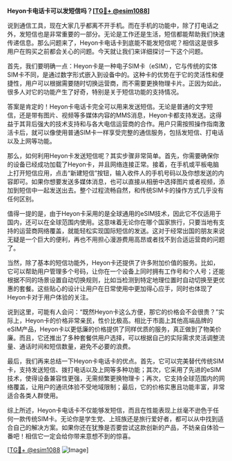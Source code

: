 **Heyon卡电话卡可以发短信吗？[[TG💪+ @esim1088](https://t.me/s/esim1088)]**

说到通信工具，现在大家几乎都离不开手机。而在手机的功能中，除了打电话之外，发短信也是非常重要的一部分。无论是工作还是生活，短信都能帮助我们快速传递信息。那么问题来了，Heyon卡电话卡到底能不能发短信呢？相信这是很多用户在购买之前都会关心的问题。今天就让我们来详细探讨一下这个问题。

首先，我们要明确一点：Heyon卡是一种电子SIM卡（eSIM），它与传统的实体SIM卡不同，是通过数字形式嵌入到设备中的。这种卡的优势在于它的灵活性和便捷性，用户可以根据需要随时切换运营商，而不需要更换物理卡片。正因为如此，很多人对它的功能产生了好奇，特别是关于短信功能的支持情况。

答案是肯定的！Heyon卡电话卡完全可以用来发送短信。无论是普通的文字短信，还是带有图片、视频等多媒体内容的MMS消息，Heyon卡都支持发送。这得益于其背后强大的技术支持和与各大电信运营商的合作。用户只需按照操作指南激活卡后，就可以像使用普通SIM卡一样享受完整的通信服务，包括发短信、打电话以及上网等功能。

那么，如何利用Heyon卡发送短信呢？其实步骤非常简单。首先，你需要确保你的设备已经成功加载了Heyon卡，并且网络连接正常。接着，在手机或平板电脑上打开短信应用，点击“新建短信”按钮，输入收件人的手机号码以及你想发送的内容即可。如果你想要发送多媒体消息，也可以直接从相册中选择图片或者视频，添加到短信中一起发送出去。整个过程流畅自然，和传统SIM卡的操作方式几乎没有任何区别。

值得一提的是，由于Heyon卡采用的是全球通用的eSIM技术，因此它不仅适用于国内，还可以在全球范围内使用。这意味着无论你在哪个国家旅行，只要当地有支持的运营商网络覆盖，就能轻松实现国际短信的发送。这对于经常出国的朋友来说无疑是一个巨大的便利，再也不用担心漫游费用高昂或者找不到合适运营商的问题了。

当然，除了基本的短信功能外，Heyon卡还提供了许多附加价值的服务。比如，它可以帮助用户管理多个号码，让你在一个设备上同时拥有工作号和个人号；还能根据不同的场景设置自动切换规则，比如当检测到特定地理位置时自动切换至更优惠的套餐。这些贴心的设计让用户在日常使用中更加得心应手，同时也体现了Heyon卡对于用户体验的关注。

说到这里，可能有人会问：“既然Heyon卡这么方便，那它的价格会不会很贵？”实际上，Heyon卡的价格非常亲民，性价比极高。相比于市面上其他高端品牌的eSIM产品，Heyon卡以更低廉的价格提供了同样优质的服务，真正做到了物美价廉。而且，它还推出了多种套餐供用户选择，可以根据自己的实际需求灵活调整流量、通话时间和短信数量，避免不必要的浪费。

最后，我们再来总结一下Heyon卡电话卡的优点。首先，它可以完美替代传统SIM卡，支持发送短信、拨打电话以及上网等多种功能；其次，它采用了先进的eSIM技术，使得设备兼容性更强，无需频繁更换物理卡；再次，它支持全球范围内的网络覆盖，让用户的通讯体验不受地域限制；最后，它的价格实惠且功能丰富，非常适合各类人群使用。

综上所述，Heyon卡电话卡不仅能够发短信，而且在性能表现上丝毫不逊色于任何一款传统SIM卡。无论你是学生党、上班族还是旅行爱好者，都可以从中找到适合自己的解决方案。如果你还在犹豫是否要尝试这款创新的产品，不妨亲自体验一番吧！相信它一定会给你带来意想不到的惊喜。

[[TG💪+ @esim1088](https://t.me/s/esim1088) ![Image](https://i.postimg.cc/4NQfJmqS/Snipaste-2025-05-13-00-14-12.png)]